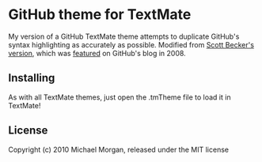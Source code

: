 # GitHub theme for TextMate

My version of a GitHub TextMate theme attempts to duplicate GitHub's syntax highlighting as accurately as possible. Modified from [Scott Becker's version][sbecker], which was [featured][feature] on GitHub's blog in 2008.

## Installing

As with all TextMate themes, just open the .tmTheme file to load it in TextMate!

## License

Copyright (c) 2010 Michael Morgan, released under the MIT license

[sbecker]:http://github.com/sbecker/github_textmate_theme/tree/master
[feature]:http://github.com/blog/73-github-textmate-theme